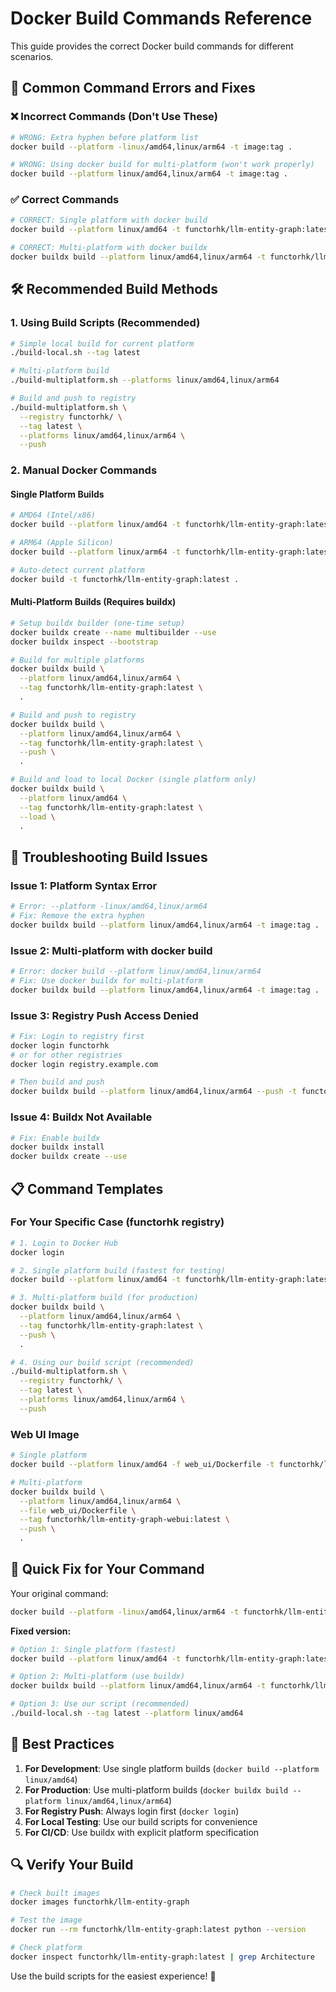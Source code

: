 # Docker Build Commands Reference

This guide provides the correct Docker build commands for different scenarios.

## 🚨 **Common Command Errors and Fixes**

### ❌ **Incorrect Commands (Don't Use These)**

```bash
# WRONG: Extra hyphen before platform list
docker build --platform -linux/amd64,linux/arm64 -t image:tag .

# WRONG: Using docker build for multi-platform (won't work properly)
docker build --platform linux/amd64,linux/arm64 -t image:tag .
```

### ✅ **Correct Commands**

```bash
# CORRECT: Single platform with docker build
docker build --platform linux/amd64 -t functorhk/llm-entity-graph:latest .

# CORRECT: Multi-platform with docker buildx
docker buildx build --platform linux/amd64,linux/arm64 -t functorhk/llm-entity-graph:latest .
```

## 🛠️ **Recommended Build Methods**

### **1. Using Build Scripts (Recommended)**

```bash
# Simple local build for current platform
./build-local.sh --tag latest

# Multi-platform build
./build-multiplatform.sh --platforms linux/amd64,linux/arm64

# Build and push to registry
./build-multiplatform.sh \
  --registry functorhk/ \
  --tag latest \
  --platforms linux/amd64,linux/arm64 \
  --push
```

### **2. Manual Docker Commands**

#### **Single Platform Builds**

```bash
# AMD64 (Intel/x86)
docker build --platform linux/amd64 -t functorhk/llm-entity-graph:latest .

# ARM64 (Apple Silicon)
docker build --platform linux/arm64 -t functorhk/llm-entity-graph:latest .

# Auto-detect current platform
docker build -t functorhk/llm-entity-graph:latest .
```

#### **Multi-Platform Builds (Requires buildx)**

```bash
# Setup buildx builder (one-time setup)
docker buildx create --name multibuilder --use
docker buildx inspect --bootstrap

# Build for multiple platforms
docker buildx build \
  --platform linux/amd64,linux/arm64 \
  --tag functorhk/llm-entity-graph:latest \
  .

# Build and push to registry
docker buildx build \
  --platform linux/amd64,linux/arm64 \
  --tag functorhk/llm-entity-graph:latest \
  --push \
  .

# Build and load to local Docker (single platform only)
docker buildx build \
  --platform linux/amd64 \
  --tag functorhk/llm-entity-graph:latest \
  --load \
  .
```

## 🔧 **Troubleshooting Build Issues**

### **Issue 1: Platform Syntax Error**
```bash
# Error: --platform -linux/amd64,linux/arm64
# Fix: Remove the extra hyphen
docker buildx build --platform linux/amd64,linux/arm64 -t image:tag .
```

### **Issue 2: Multi-platform with docker build**
```bash
# Error: docker build --platform linux/amd64,linux/arm64
# Fix: Use docker buildx for multi-platform
docker buildx build --platform linux/amd64,linux/arm64 -t image:tag .
```

### **Issue 3: Registry Push Access Denied**
```bash
# Fix: Login to registry first
docker login functorhk
# or for other registries
docker login registry.example.com

# Then build and push
docker buildx build --platform linux/amd64,linux/arm64 --push -t functorhk/llm-entity-graph:latest .
```

### **Issue 4: Buildx Not Available**
```bash
# Fix: Enable buildx
docker buildx install
docker buildx create --use
```

## 📋 **Command Templates**

### **For Your Specific Case (functorhk registry)**

```bash
# 1. Login to Docker Hub
docker login

# 2. Single platform build (fastest for testing)
docker build --platform linux/amd64 -t functorhk/llm-entity-graph:latest .

# 3. Multi-platform build (for production)
docker buildx build \
  --platform linux/amd64,linux/arm64 \
  --tag functorhk/llm-entity-graph:latest \
  --push \
  .

# 4. Using our build script (recommended)
./build-multiplatform.sh \
  --registry functorhk/ \
  --tag latest \
  --platforms linux/amd64,linux/arm64 \
  --push
```

### **Web UI Image**

```bash
# Single platform
docker build --platform linux/amd64 -f web_ui/Dockerfile -t functorhk/llm-entity-graph-webui:latest .

# Multi-platform
docker buildx build \
  --platform linux/amd64,linux/arm64 \
  --file web_ui/Dockerfile \
  --tag functorhk/llm-entity-graph-webui:latest \
  --push \
  .
```

## 🚀 **Quick Fix for Your Command**

Your original command:
```bash
docker build --platform -linux/amd64,linux/arm64 -t functorhk/llm-entity-graph:latest .
```

**Fixed version:**
```bash
# Option 1: Single platform (fastest)
docker build --platform linux/amd64 -t functorhk/llm-entity-graph:latest .

# Option 2: Multi-platform (use buildx)
docker buildx build --platform linux/amd64,linux/arm64 -t functorhk/llm-entity-graph:latest .

# Option 3: Use our script (recommended)
./build-local.sh --tag latest --platform linux/amd64
```

## 🎯 **Best Practices**

1. **For Development**: Use single platform builds (`docker build --platform linux/amd64`)
2. **For Production**: Use multi-platform builds (`docker buildx build --platform linux/amd64,linux/arm64`)
3. **For Registry Push**: Always login first (`docker login`)
4. **For Local Testing**: Use our build scripts for convenience
5. **For CI/CD**: Use buildx with explicit platform specification

## 🔍 **Verify Your Build**

```bash
# Check built images
docker images functorhk/llm-entity-graph

# Test the image
docker run --rm functorhk/llm-entity-graph:latest python --version

# Check platform
docker inspect functorhk/llm-entity-graph:latest | grep Architecture
```

Use the build scripts for the easiest experience! 🚀

